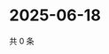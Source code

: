 # 2025-06-18

共 0 条

<!-- BEGIN ZHIHUQUESTIONS -->
<!-- 最后更新时间 Wed Jun 18 2025 10:42:53 GMT+0800 (China Standard Time) -->

<!-- END ZHIHUQUESTIONS -->
